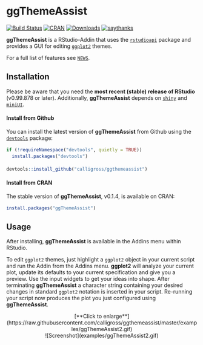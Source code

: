 ggThemeAssist
==============
[![Build Status](https://travis-ci.org/calligross/ggthemeassist.svg?branch=master)](https://travis-ci.org/calligross/ggthemeassist)
[![CRAN](http://www.r-pkg.org/badges/version/ggThemeAssist)](http://cran.rstudio.com/package=ggThemeAssist) [![Downloads](http://cranlogs.r-pkg.org/badges/ggThemeAssist?color=brightgreen)](http://www.r-pkg.org/pkg/ggThemeAssist)
[![saythanks](https://img.shields.io/badge/say-thanks-ff69b4.svg)](https://saythanks.io/to/calligross)


**ggThemeAssist** is a RStudio-Addin that uses the [`rstudioapi`](https://github.com/rstudio/rstudioapi) package and provides a GUI for editing [`ggplot2`](https://github.com/hadley/ggplot2) themes. 

For a full list of features see [`NEWS`](./NEWS.md).


Installation
------------

Please be aware that you need the **most recent (stable) release of RStudio** (v0.99.878 or later). Additionally, **ggThemeAssist** depends on [`shiny`](https://github.com/rstudio/shiny) and [`miniUI`](https://github.com/rstudio/miniUI).

#### Install from Github
You can install the latest version of **ggThemeAssist** from Github using the [`devtools`](https://github.com/hadley/devtools) package:
```r
if (!requireNamespace("devtools", quietly = TRUE))
  install.packages("devtools")

devtools::install_github("calligross/ggthemeassist")
```

#### Install from CRAN

The stable version of **ggThemeAssist**, v0.1.4, is available on CRAN:
```r
install.packages("ggThemeAssist")
```
<!---

We advise users to install from github. Due to CRAN policies and the rapid development of ggThemeAssist, many new features and bugfixes may be available on CRAN several weeks later.
-->

Usage
------------
After installing, **ggThemeAssist** is available in the Addins menu within RStudio.

To edit `ggplot2` themes, just highlight a `ggplot2` object in your current script and run the Addin from the Addins menu. **ggplot2** will analyze your current plot, update its defaults to your current specification and give you a preview. Use the input widgets to get your ideas into shape. After terminating **ggThemeAssist** a character string containing your desired changes in standard `ggplot2` notation is inserted in your script. Re-running your script now produces the plot you just configured using **ggThemeAssist**.

<center>[**Click to enlarge**](https://raw.githubusercontent.com/calligross/ggthemeassist/master/examples/ggThemeAssist2.gif)<center>
![Screenshot](examples/ggThemeAssist2.gif)

